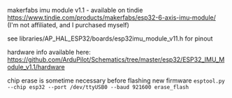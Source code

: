 makerfabs imu module v1.1 - available on tindie
https://www.tindie.com/products/makerfabs/esp32-6-axis-imu-module/ (I'm not affiliated, and I purchased myself)

see libraries/AP_HAL_ESP32/boards/esp32imu_module_v11.h for pinout

hardware info available here:
https://github.com/ArduPilot/Schematics/tree/master/esp32/ESP32_IMU_Module_v1.1/hardware

chip erase is sometime necessary before flashing new firmware
`esptool.py --chip esp32 --port /dev/ttyUSB0 --baud 921600 erase_flash`

